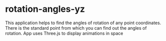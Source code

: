 # rotation-angles-yz
This application helps to find the angles of rotation of any point coordinates.
There is the standard point from which you can find out the angles of rotation. 
App uses Three.js to display animations in space
